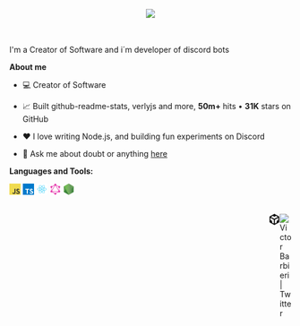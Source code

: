 <p align="center"><a href="https://victorrbarbieri.github.io"><img width="20%" src="https://i.gifer.com/origin/99/999b2183c19ca9288a6995c4d7bb0b3e_w200.gif" /></a></p>

<br />

I'm a Creator of Software and i´m developer of discord bots

**About me**

- 💻 Creator of Software

- 📈 Built github-readme-stats, verlyjs and more, **50m+** hits • **31K** stars on GitHub

- ❤️ I love writing Node.js, and building fun experiments on Discord

- 💬 Ask me about doubt or anything [here](https://discord.gg/mngDGYnuHW)



**Languages and Tools:**  

<code><img height="20" src="https://raw.githubusercontent.com/github/explore/80688e429a7d4ef2fca1e82350fe8e3517d3494d/topics/javascript/javascript.png"></code>
<code><img height="20" src="https://raw.githubusercontent.com/github/explore/80688e429a7d4ef2fca1e82350fe8e3517d3494d/topics/typescript/typescript.png"></code>
<code><img height="20" src="https://raw.githubusercontent.com/github/explore/80688e429a7d4ef2fca1e82350fe8e3517d3494d/topics/react/react.png"></code>
<code><img height="20" src="https://raw.githubusercontent.com/github/explore/5c058a388828bb5fde0bcafd4bc867b5bb3f26f3/topics/graphql/graphql.png"></code>
<code><img height="20" src="https://raw.githubusercontent.com/github/explore/80688e429a7d4ef2fca1e82350fe8e3517d3494d/topics/nodejs/nodejs.png"></code>    

<br />

<a href="https://twitter.com/victorrbarbieri">
  <img align="right" alt="Victor Barbieri | Twitter" width="21px" src="https://raw.githubusercontent.com/anuraghazra/anuraghazra/master/assets/twitter.svg" />
</a>
<a href="https://codesandbox.io/u/victorrbarbieri">
  <img align="right" alt="Victor Barbieri | CodeSandbox" width="20px" src="https://raw.githubusercontent.com/anuraghazra/anuraghazra/master/assets/codesandbox.svg" />
</a>
